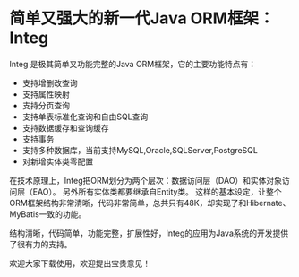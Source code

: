 # 简单又强大的新一代Java ORM框架：Integ
Integ 是极其简单又功能完整的Java ORM框架，它的主要功能特点有：

* 支持增删改查询
* 支持属性映射
* 支持分页查询
* 支持单表标准化查询和自由SQL查询
* 支持数据缓存和查询缓存
*   支持事务
* 支持多种数据库，当前支持MySQL,Oracle,SQLServer,PostgreSQL
* 对新增实体类零配置

在技术原理上，Integ把ORM划分为两个层次：数据访问层（DAO）和实体对象访问层（EAO）。
另外所有实体类都要继承自Entity类。
这样的基本设定，让整个ORM框架结构非常清晰，代码非常简单，总共只有48K，却实现了和Hibernate、MyBatis一致的功能。

结构清晰，代码简单，功能完整，扩展性好，Integ的应用为Java系统的开发提供了很有力的支持。

欢迎大家下载使用，欢迎提出宝贵意见！
